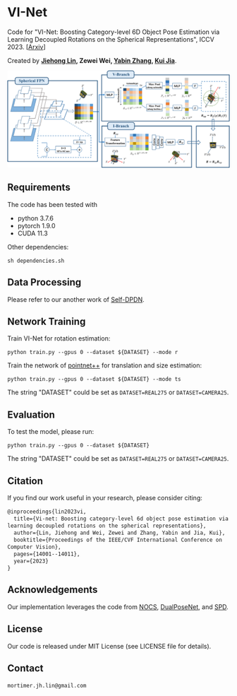 # VI-Net

Code for "VI-Net: Boosting Category-level 6D Object Pose Estimation via Learning Decoupled Rotations on the Spherical Representations", ICCV 2023. [[Arxiv](https://arxiv.org/abs/2308.09916)]


Created by **[Jiehong Lin](https://jiehonglin.github.io/), Zewei Wei, [Yabin Zhang](https://ybzh.github.io/),  [Kui Jia](http://kuijia.site/)**.

![image](https://github.com/JiehongLin/VI-Net/blob/main/doc/overview.png)

## Requirements
The code has been tested with
- python 3.7.6
- pytorch 1.9.0
- CUDA 11.3

Other dependencies:

```
sh dependencies.sh
```

## Data Processing

Please refer to our another work of [Self-DPDN](https://github.com/JiehongLin/Self-DPDN).


## Network Training


Train VI-Net for rotation estimation:

```
python train.py --gpus 0 --dataset ${DATASET} --mode r
```

Train the network of [pointnet++](https://github.com/charlesq34/pointnet2) for translation and size estimation:

```
python train.py --gpus 0 --dataset ${DATASET} --mode ts 
```

The string "DATASET" could be set as `DATASET=REAL275` or `DATASET=CAMERA25`.

## Evaluation

To test the model, please run:

```
python train.py --gpus 0 --dataset ${DATASET}
```
The string "DATASET" could be set as `DATASET=REAL275` or `DATASET=CAMERA25`.

## Citation
If you find our work useful in your research, please consider citing:

    @inproceedings{lin2023vi,
      title={Vi-net: Boosting category-level 6d object pose estimation via learning decoupled rotations on the spherical representations},
      author={Lin, Jiehong and Wei, Zewei and Zhang, Yabin and Jia, Kui},
      booktitle={Proceedings of the IEEE/CVF International Conference on Computer Vision},
      pages={14001--14011},
      year={2023}
    }
    
## Acknowledgements

Our implementation leverages the code from [NOCS](https://github.com/hughw19/NOCS_CVPR2019), [DualPoseNet](https://github.com/Gorilla-Lab-SCUT/DualPoseNet), and [SPD](https://github.com/mentian/object-deformnet).

## License
Our code is released under MIT License (see LICENSE file for details).

## Contact
`mortimer.jh.lin@gmail.com`

